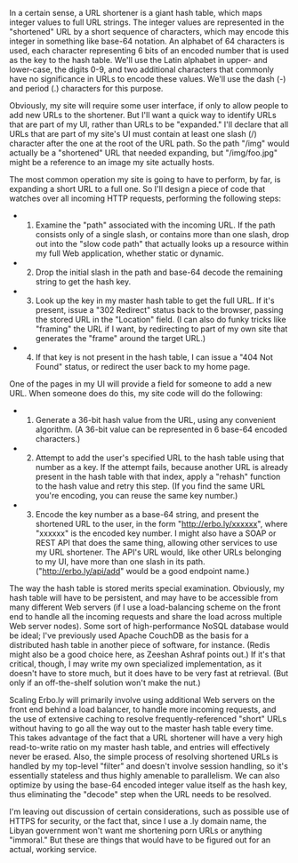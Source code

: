 In a certain sense, a URL shortener is a giant hash table, which maps integer values to full URL strings.  The integer values are represented in the "shortened" URL by a short sequence of characters, which may encode this integer in something like base-64 notation.  An alphabet of 64 characters is used, each character representing 6 bits of an encoded number that is used as the key to the hash table.  We'll use the Latin alphabet in upper- and lower-case, the digits 0-9, and two additional characters that commonly have no significance in URLs to encode these values.  We'll use the dash (-) and period (.) characters for this purpose.

Obviously, my site will require some user interface, if only to allow people to add new URLs to the shortener.  But I'll want a quick way to identify URLs that are part of my UI, rather than URLs to be "expanded."  I'll declare that all URLs that are part of my site's UI must contain at least one slash (/) character after the one at the root of the URL path.  So the path "/img" would actually be a "shortened" URL that needed expanding, but "/img/foo.jpg" might be a reference to an image my site actually hosts.

The most common operation my site is going to have to perform, by far, is expanding a short URL to a full one.  So I'll design a piece of code that watches over all incoming HTTP requests, performing the following steps:

+ 1. Examine the "path" associated with the incoming URL.  If the path consists only of a single slash, or contains more than one slash, drop out into the "slow code path" that actually looks up a resource within my full Web application, whether static or dynamic.
+ 2. Drop the initial slash in the path and base-64 decode the remaining string to get the hash key.
+ 3. Look up the key in my master hash table to get the full URL.  If it's present, issue a "302 Redirect" status back to the browser, passing the stored URL in the "Location" field. (I can also do funky tricks like "framing" the URL if I want, by redirecting to part of my own site that generates the "frame" around the target URL.)
+ 4. If that key is not present in the hash table, I can issue a "404 Not Found" status, or redirect the user back to my home page.

One of the pages in my UI will provide a field for someone to add a new URL.  When someone does do this, my site code will do the following:

+ 1. Generate a 36-bit hash value from the URL, using any convenient algorithm.  (A 36-bit value can be represented in 6 base-64 encoded characters.)
+ 2. Attempt to add the user's specified URL to the hash table using that number as a key.  If the attempt fails, because another URL is already present in the hash table with that index, apply a "rehash" function to the hash value and retry this step. (If you find the same URL you're encoding, you can reuse the same key number.)
+ 3. Encode the key number as a base-64 string, and present the shortened URL to the user, in the form "http://erbo.ly/xxxxxx", where "xxxxxx" is the encoded key number.
I might also have a SOAP or REST API that does the same thing, allowing other services to use my URL shortener.  The API's URL would, like other URLs belonging to my UI, have more than one slash in its path. ("http://erbo.ly/api/add" would be a good endpoint name.)

The way the hash table is stored merits special examination.  Obviously, my hash table will have to be persistent, and may have to be accessible from many different Web servers (if I use a load-balancing scheme on the front end to handle all the incoming requests and share the load across multiple Web server nodes).  Some sort of high-performance NoSQL database would be ideal; I've previously used Apache CouchDB as the basis for a distributed hash table in another piece of software, for instance.  (Redis might also be a good choice here, as Zeeshan Ashraf points out.)  If it's that critical, though, I may write my own specialized implementation, as it doesn't have to store much, but it does have to be very fast at retrieval.   (But only if an off-the-shelf solution won't make the nut.)

Scaling Erbo.ly will primarily involve using additional Web servers on the front end behind a load balancer, to handle more incoming requests, and the use of extensive caching to resolve frequently-referenced "short" URLs without having to go all the way out to the master hash table every time.  This takes advantage of the fact that a URL shortener will have a very high read-to-write ratio on my master hash table, and entries will effectively never be erased.  Also, the simple process of resolving shortened URLs is handled by my top-level "filter" and doesn't involve session handling, so it's essentially stateless and thus highly amenable to parallelism.  We can also optimize by using the base-64 encoded integer value itself as the hash key, thus eliminating the "decode" step when the URL needs to be resolved.

I'm leaving out discussion of certain considerations, such as possible use of HTTPS for security, or the fact that, since I use a .ly domain name, the Libyan government won't want me shortening porn URLs or anything "immoral."  But these are things that would have to be figured out for an actual, working service.

